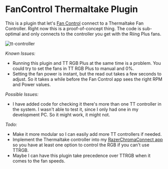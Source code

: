 # FanControl Thermaltake Plugin
This is a plugin that let's [Fan Control](https://github.com/Rem0o/FanControl.Releases) connect to a Thermaltake Fan Controller. Right now this is a proof-of-concept thing. The code is sub-optimal and only connects to the controller you get with the Riing Plus fans.

![tt-controller](https://user-images.githubusercontent.com/5355154/179553404-eb8102e8-6ced-4eee-aae5-79912550e278.png)

*Known Issues:*
- Running this plugin and TT RGB Plus at the same time is a problem. You could try to set the fans in TT RGB Plus to manual and 0%.
- Setting the fan power is instant, but the read out takes a few seconds to adjust. So it takes a while before the Fan Control app sees the right RPM and Power values.

*Possible Issues:*
- I have added code for checking it there's more than one TT controller in the system. I wasn't able to test it, since I only had one in my development PC. So it might work, it might not.

*Todo:*
- Make it more modular so I can easily add more TT controllers if needed.
- Implement the Thermaltake controller into my [RazerChromaConnect app](https://github.com/fu-raz/Razer-Chroma-WLED-Connect-App) so you have at least one option to control the RGB if you can't use TTRGB.
- Maybe I can have this plugin take precedence over TTRGB when it comes to the fan speeds.
